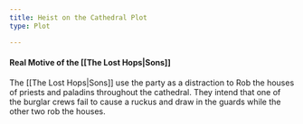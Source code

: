 ```yaml
---
title: Heist on the Cathedral Plot
type: Plot

---
```



#### Real Motive of the [[The Lost Hops|Sons]]
The [[The Lost Hops|Sons]] use the party as a distraction to Rob the houses of priests and paladins throughout the cathedral. They intend that one of the burglar crews fail to cause a ruckus and draw in the guards while the other two rob the houses.